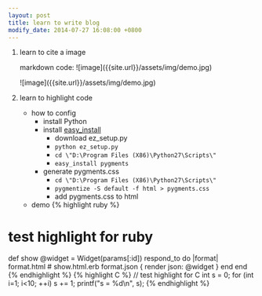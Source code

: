 ```yaml
---
layout: post
title: learn to write blog
modify_date: 2014-07-27 16:08:00 +0800
---
```


1. learn to cite a image
	<p>markdown code: ![image]({{site.url}}/assets/img/demo.jpg)</p>
	![image]({{site.url}}/assets/img/demo.jpg)

2. learn to highlight code
	* how to config
		+ install Python
		+ install [easy_install](https://pypi.python.org/pypi/setuptools#windows-7-or-graphical-install)
			- download ez_setup.py
			- `python ez_setup.py`
			- `cd \"D:\Program Files (X86)\Python27\Scripts\"`
			- `easy_install pygments`
		+ generate pygments.css
			- `cd \"D:\Program Files (X86)\Python27\Scripts\"`
			- `pygmentize -S default -f html > pygments.css`
			- add pygments.css to html
	* demo
{% highlight ruby %}
# test highlight for ruby
def show
    @widget = Widget(params[:id])
    respond_to do |format|
        format.html # show.html.erb
        format.json { render json: @widget }
    end
end
{% endhighlight %}
{% highlight C %}
// test highlight for C
int s = 0;
for (int i=1; i<10; ++i)
    s += 1;
printf("s = %d\n", s);
{% endhighlight %}

